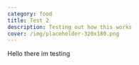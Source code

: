 ```yaml
---
category: food
title: Test 2
description: Testing out how this works
cover: /img/placeholder-320x180.png
---
```

H﻿ello there im testing